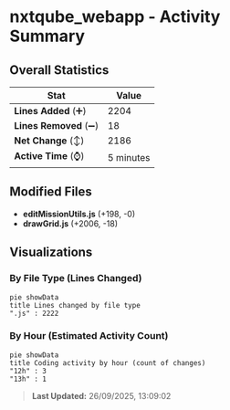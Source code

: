 # nxtqube_webapp - Activity Summary 

## Overall Statistics

| Stat                   | Value                                                             |
| ---------------------- | ----------------------------------------------------------------- |
| **Lines Added** (➕)   | 2204                                          |
| **Lines Removed** (➖) | 18                                        |
| **Net Change** (↕)    | 2186                |
| **Active Time** (⌚)   | 5 minutes |


## Modified Files
- **editMissionUtils.js** (+198, -0)
- **drawGrid.js** (+2006, -18)

## Visualizations

### By File Type (Lines Changed)

```mermaid
pie showData
title Lines changed by file type
".js" : 2222
```

### By Hour (Estimated Activity Count)

```mermaid
pie showData
title Coding activity by hour (count of changes)
"12h" : 3
"13h" : 1
```


> **Last Updated:** 26/09/2025, 13:09:02